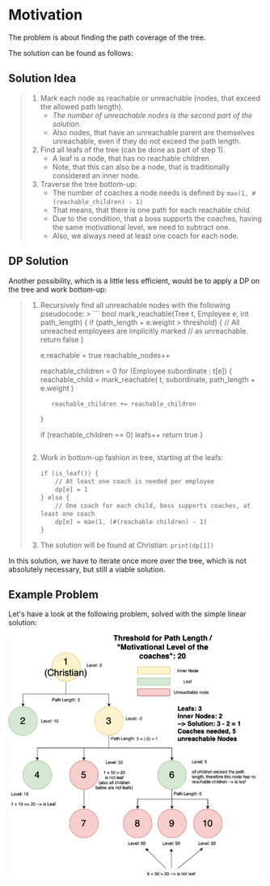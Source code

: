# Motivation

The problem is about finding the path coverage of the tree. 

The solution can be found as follows:

## Solution Idea

> 1. Mark each node as reachable or unreachable (nodes, that exceed the allowed path length).
>    - _The number of unreachable nodes is the second part of the solution_.
>    - Also nodes, that have an unreachable parent are themselves unreachable, even if they do not exceed the path length.
> 2. Find all leafs of the tree (can be done as part of step 1). 
>    - A leaf is a node, that has no reachable children
>    - Note, that this can also be a node, that is traditionally considered an inner node.
> 3. Traverse the tree bottom-up:
>    - The number of coaches a node needs is defined by `max(1, #(reachable_children) - 1)`
>    - That means, that there is one path for each reachable child.
>    - Due to the condition, that a boss supports the coaches, having the same motivational level, we need to subtract one.
>    - Also, we always need at least one coach for each node.

## DP Solution 

Another possibility, which is a little less efficient, would be to apply a DP on the tree and work bottom-up:

> 1. Recursively find all unreachable nodes with the following pseudocode:
     >    ```
>    bool mark_reachable(Tree t, Employee e, int path_length) {
>       if (path_length + e.weight > threshold) {
>           // All unreached employees are implicitly marked
>           // as unreachable.
>           return false
>       }
>    
>       e.reachable = true
>       reachable_nodes++
>       
>       reachable_children = 0
>       for (Employee subordinate : t[e]) {
>           reachable_child = mark_reachable(
>               t, subordinate, path_length + e.weight
>           )
>    
>           reachable_children += reachable_children
>       }
>    
>       if (reachable_children == 0) leafs++
>       return true
>    }
>    ```
> 2. Work in bottom-up fashion in tree, starting at the leafs:
>    ```
>    if (is_leaf()) {
>        // At least one coach is needed per employee
>        dp[e] = 1
>    } else {
>        // One coach for each child, boss supports coaches, at least one coach 
>        dp[e] = max(1, (#(reachable children) - 1)
>    }
>    ```
> 3. The solution will be found at Christian: `print(dp[1])`

In this solution, we have to iterate once more over the tree, which is not absolutely necessary, but still a viable solution.

## Example Problem

Let's have a look at the following problem, solved with the simple linear solution:

![Example Problem](./example-tree.png)